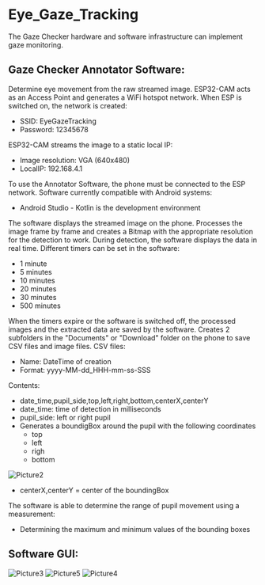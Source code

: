 # Eye_Gaze_Tracking
The Gaze Checker hardware and software infrastructure can implement gaze monitoring.

## Gaze Checker Annotator Software:
Determine eye movement from the raw streamed image. ESP32-CAM acts as an Access Point and generates a WiFi hotspot network. 
When ESP is switched on, the network is created:
- SSID: EyeGazeTracking
- Password: 12345678

ESP32-CAM streams the image to a static local IP:
- Image resolution: VGA (640x480) 
- LocalIP: 192.168.4.1

To use the Annotator Software, the phone must be connected to the ESP network. Software currently compatible with Android systems:
- Android Studio - Kotlin is the development environment

The software displays the streamed image on the phone. Processes the image frame by frame and creates a Bitmap with the appropriate resolution for the detection to work. During detection, the software displays the data in real time.
Different timers can be set in the software:
- 1 minute
- 5 minutes
- 10 minutes
- 20 minutes
- 30 minutes
- 500 minutes

When the timers expire or the software is switched off, the processed images and the extracted data are saved by the software. Creates 2 subfolders in the "Documents" or "Download" folder on the phone to save CSV files and image files.
CSV files:
- Name: DateTime of creation
- Format: yyyy-MM-dd_HHH-mm-ss-SSS

Contents:
- date_time,pupil_side,top,left,right,bottom,centerX,centerY
- date_time: time of detection in milliseconds
- pupil_side: left or right pupil
- Generates a boundigBox around the pupil with the following coordinates
  - top
  - left
  - righ
  - bottom

![Picture2](https://github.com/BenceBiricz/Eye_Gaze_Tracking/assets/71565433/fd79f4cf-6992-497b-ba8b-9fb8bdba40d6)

- centerX,centerY = center of the boundingBox

The software is able to determine the range of pupil movement using a measurement:
- Determining the maximum and minimum values of the bounding boxes

## Software GUI:
![Picture3](https://github.com/BenceBiricz/Eye_Gaze_Tracking/assets/71565433/fcea072d-c248-46b1-a52c-b25b07d3fc8a)
![Picture5](https://github.com/BenceBiricz/Eye_Gaze_Tracking/assets/71565433/0afe5247-5741-4b63-9137-c05782264198)
![Picture4](https://github.com/BenceBiricz/Eye_Gaze_Tracking/assets/71565433/e667824f-8d0c-4c30-9ced-f32d7fb6b31b)
